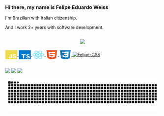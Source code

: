 ### Hi there, my name is Felipe Eduardo Weiss

I'm Brazilian with Italian citizenship.

And I work 2+ years with software development.

##

<div align="center">
  <a href="https://github.com/FelipeWeiss">
      <!--<img height="180em" src="https://github-readme-stats.vercel.app/api?username=FelipeWeiss&show_icons=true&theme=dracula&include_all_commits=true&count_private=true"/>-->
    <img height="180em" src="https://github-readme-stats.vercel.app/api/top-langs/?username=FelipeWeiss&layout=compact&langs_count=7&theme=dracula"/>
</div>

<div style="display: inline_block"><br>
  <img align="center" alt="Felipe-Js" height="30" width="40" src="https://raw.githubusercontent.com/devicons/devicon/master/icons/javascript/javascript-plain.svg">
  <img align="center" alt="Felipe-Ts" height="30" width="40" src="https://raw.githubusercontent.com/devicons/devicon/master/icons/typescript/typescript-plain.svg">
  <img align="center" alt="Felipe-React" height="30" width="40" src="https://raw.githubusercontent.com/devicons/devicon/master/icons/react/react-original.svg">
  <img align="center" alt="Felipe-HTML" height="30" width="40" src="https://raw.githubusercontent.com/devicons/devicon/master/icons/html5/html5-original.svg">
  <img align="center" alt="Felipe-CSS" height="30" width="40" src="https://raw.githubusercontent.com/devicons/devicon/master/icons/css3/css3-original.svg">
  <img align="center" alt="Felipe-CSS" height="30" width="110" src="https://camo.githubusercontent.com/96aa67b081cfcb615402ca9bb751eef7e1123023490eb3594f489bf81580246c/68747470733a2f2f70742e636f6d6d756e6974792e696e74657273797374656d732e636f6d2f73697465732f64656661756c742f66696c65732f696e6c696e652f696d616765732f63616368655f6c6f676f2e706e67">
</div>

##

<div> 
  <a href="https://instagram.com/felipe_weiss_" target="_blank"><img src="https://img.shields.io/badge/-Instagram-%23E4405F?style=for-the-badge&logo=instagram&logoColor=white" target="_blank"></a>
  <a href = "mailto:felipeew19@gmail.com"><img src="https://img.shields.io/badge/-Gmail-%23333?style=for-the-badge&logo=gmail&logoColor=white" target="_blank"></a>
  <a href="https://www.linkedin.com/in/felipeeduardoweiss/" target="_blank"><img src="https://img.shields.io/badge/-LinkedIn-%230077B5?style=for-the-badge&logo=linkedin&logoColor=white" target="_blank"></a> 
 
  ![Snake animation](https://github.com/FelipeWeiss/FelipeWeiss/blob/output/github-contribution-grid-snake.svg)
 
</div>
